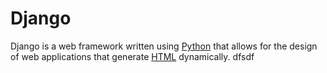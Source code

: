 # Django

Django is a web framework written using [Python](/wiki/Python) that allows for the design of web applications that generate [HTML](/wiki/HTML) dynamically. dfsdf
  